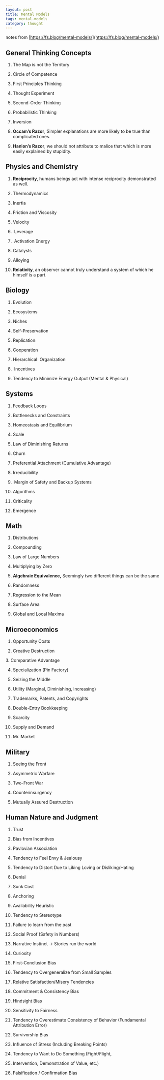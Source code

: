 ```yaml
---
layout: post
title: Mental Models 
tags: mental-models
category: thought
---
```




notes from [https://fs.blog/mental-models/](https://fs.blog/mental-models/)

## General Thinking Concepts

1. The Map is not the Territory

2. Circle of Competence 


3. First Principles Thinking
   
4. Thought Experiment
   
5. Second-Order Thinking
   
6. Probabilistic Thinking
   
7. Inversion 
   
8. **Occam’s Razor**, Simpler explanations are more likely to be true than complicated ones. 

9.  **Hanlon’s Razor**, we should not attribute to malice that which is more easily explained by stupidity. 

## Physics and Chemistry

1. **Reciprocity**, humans beings act with intense reciprocity demonstrated as well.

2. Thermodynamics
   
3. Inertia
   
4. Friction and Viscosity

5. Velocity 

6.  Leverage 

7.  Activation Energy

8. Catalysts 

9.   Alloying

10.  **Relativity**, an observer cannot truly understand a system of which he himself is a part. 
   

## Biology


1. Evolution

2. Ecosystems

3. Niches

4. Self-Preservation 

5. Replication 

6. Cooperation

7. Hierarchical  Organization

8.  Incentives

9.  Tendency to Minimize Energy Output (Mental & Physical)


## Systems

1. Feedback Loops

2. Bottlenecks and Constraints

3. Homeostasis and Equilibrium

4. Scale

5. Law of Diminishing Returns

6. Churn

7. Preferential Attachment (Cumulative Advantage)

8. Irreducibility 

9.  Margin of Safety and Backup Systems


10. Algorithms

11. Criticality

12. Emergence

## Math 

1. Distributions
   
2. Compounding

3. Law of Large Numbers

4. Multiplying by Zero

5. **Algebraic Equivalence,** Seemingly two different things can be the same 

6. Randomness

7. Regression to the Mean

8. Surface Area

9.  Global and Local Maxima

## Microeconomics

1. Opportunity Costs

2. Creative Destruction

3. Comparative Advantage

4. Specialization (Pin Factory)

5. Seizing the Middle

8. Utility (Marginal, Diminishing, Increasing)

6. Trademarks, Patents, and Copyrights

7. Double-Entry Bookkeeping

8. Scarcity

9. Supply and Demand

10. Mr. Market


## Military 

1. Seeing the Front

2. Asymmetric Warfare

3. Two-Front War

4. Counterinsurgency

5. Mutually Assured Destruction


## Human Nature and Judgment

1. Trust

2. Bias from Incentives

3. Pavlovian Association

4. Tendency to Feel Envy & Jealousy

5. Tendency to Distort Due to Liking Loving or Disliking/Hating

6. Denial 

7. Sunk Cost

8. Anchoring

9. Availability Heuristic

10. Tendency to Stereotype 

11. Failure to learn from the past

12. Social Proof (Safety in Numbers)

13. Narrative Instinct -> Stories run the world 

14. Curiosity

15. First-Conclusion Bias

16. Tendency to Overgeneralize from Small Samples

17. Relative Satisfaction/Misery Tendencies

18. Commitment & Consistency Bias

19. Hindsight Bias

20. Sensitivity to Fairness

21. Tendency to Overestimate Consistency of Behavior (Fundamental Attribution Error)

22. Survivorship Bias

23. Influence of Stress (Including Breaking Points)

24. Tendency to Want to Do Something (Fight/Flight, 

25. Intervention, Demonstration of Value, etc.)

26. Falsification / Confirmation Bias


